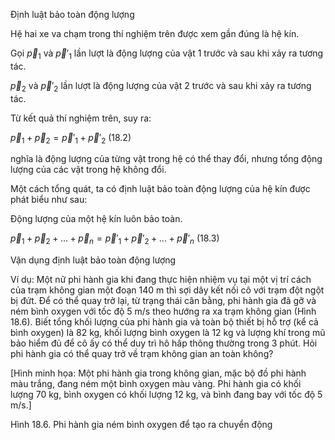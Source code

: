 Định luật bảo toàn động lượng

Hệ hai xe va chạm trong thí nghiệm trên được xem gần đúng là hệ kín.

Gọi $\vec{p}_1$ và $\vec{p}'_1$ lần lượt là động lượng của vật 1 trước và sau khi xảy ra tương tác.

$\vec{p}_2$ và $\vec{p}'_2$ lần lượt là động lượng của vật 2 trước và sau khi xảy ra tương tác.

Từ kết quả thí nghiệm trên, suy ra:

$\vec{p}_1 + \vec{p}_2 = \vec{p}'_1 + \vec{p}'_2$ (18.2)

nghĩa là động lượng của từng vật trong hệ có thể thay đổi, nhưng tổng động lượng của các vật trong hệ không đổi.

Một cách tổng quát, ta có định luật bảo toàn động lượng của hệ kín được phát biểu như sau:

Động lượng của một hệ kín luôn bảo toàn.

$\vec{p}_1 + \vec{p}_2 + ... + \vec{p}_n = \vec{p}'_1 + \vec{p}'_2 + ... + \vec{p}'_n$ (18.3)

Vận dụng định luật bảo toàn động lượng

Ví dụ: Một nữ phi hành gia khi đang thực hiện nhiệm vụ tại một vị trí cách của trạm không gian một đoạn 140 m thì sợi dây kết nối cô với trạm đột ngột bị đứt. Để có thể quay trở lại, từ trạng thái cân bằng, phi hành gia đã gỡ và ném bình oxygen với tốc độ 5 m/s theo hướng ra xa trạm không gian (Hình 18.6). Biết tổng khối lượng của phi hành gia và toàn bộ thiết bị hỗ trợ (kể cả bình oxygen) là 82 kg, khối lượng bình oxygen là 12 kg và lượng khí trong mũ bảo hiểm đủ để cô ấy có thể duy trì hô hấp thông thường trong 3 phút. Hỏi phi hành gia có thể quay trở về trạm không gian an toàn không?

[Hình minh họa: Một phi hành gia trong không gian, mặc bộ đồ phi hành màu trắng, đang ném một bình oxygen màu vàng. Phi hành gia có khối lượng 70 kg, bình oxygen có khối lượng 12 kg, và bình đang bay với tốc độ 5 m/s.]

Hình 18.6. Phi hành gia ném bình oxygen để tạo ra chuyển động